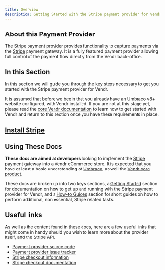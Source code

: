 ```yaml
---
title: Overview
description: Getting Started with the Stripe payment provider for Vendr, the eCommerce solution for Umbraco v8+
---
```


## About this Payment Provider

The Stripe payment provider provides functionality to capture payments via the [Stripe](https://stripe.com) payment gateway. It is a fully featured payment provider allowing full control of the payment flow directly from the Vendr back-office.

## In this Section

In this section we will guide you through the key steps necessary to get you started with the Stripe payment provider for Vendr.

It is assumed that before we begin that you already have an Umbraco v8+ website configured, with Vendr installed. If you are not at this stage yet, please read the [core Vendr documentation](../../../../../core/) to learn how to get started with Vendr and return to this section once you have these requirements in place.

## [Install Stripe](../install-payment-providers.md)

## Using These Docs

**These docs are aimed at developers** looking to implement the [Stripe](https://stripe.com) payment gateway into a Vendr eCommerce store. It is expected that you have at least a basic understanding of [Umbraco](https://umbraco.com), as well the [Vendr core product](../../../../core/).

These docs are broken up into two keys sections, a [Getting Started](getting-started/) section for documentation on how to get up and running with the Stripe payment provider for Vendr, and a [How-to Guides](how-to-guides/) section for short guides on how to perform additional, non essential, Stripe related tasks.

## Useful links

As well as the content found in these docs, here are a few useful links that might come in handy should you wish to learn more about the provider itself, and the Stripe API.

* [Payment provider source code](https://github.com/vendrhub/vendr-payment-provider-stripe)
* [Payment provider issue tracker](https://github.com/vendrhub/vendr-payment-provider-stripe/issues)
* [Stripe checkout information](https://stripe.com/gb/payments/checkout)
* [Stripe checkout documentation](https://stripe.com/docs/payments/checkout)
